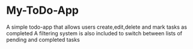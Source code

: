 # My-ToDo-App
A simple todo-app that allows users create,edit,delete and mark tasks as completed
A filtering system is also included to switch between lists of pending and completed tasks

